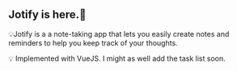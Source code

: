  
## Jotify  is here.📌 

💡Jotify is a a note-taking app that lets you easily create notes and reminders to help you keep track of your thoughts. 
 
💡 Implemented with VueJS. I might as well add the task list soon.